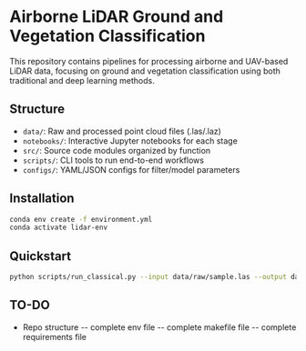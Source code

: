 # Airborne LiDAR Ground and Vegetation Classification

This repository contains pipelines for processing airborne and UAV-based LiDAR data, focusing on ground and vegetation classification using both traditional and deep learning methods.

## Structure
- `data/`: Raw and processed point cloud files (.las/.laz)
- `notebooks/`: Interactive Jupyter notebooks for each stage
- `src/`: Source code modules organized by function
- `scripts/`: CLI tools to run end-to-end workflows
- `configs/`: YAML/JSON configs for filter/model parameters

## Installation
```bash
conda env create -f environment.yml
conda activate lidar-env
```

## Quickstart
```bash
python scripts/run_classical.py --input data/raw/sample.las --output data/results/sample_ground.las --method csf
```
## TO-DO

- Repo structure
-- complete env file
-- complete makefile file
-- complete requirements file